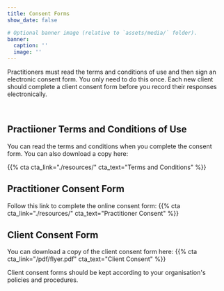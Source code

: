 ```yaml
---
title: Consent Forms
show_date: false

# Optional banner image (relative to `assets/media/` folder).
banner:
  caption: ''
  image: ''
---
```


Practitioners must read the terms and conditions of use and then sign an electronic consent form. You only need to do this once. 
Each new client should complete a client consent form before you record their responses electronically.

<br>

## Practiioner Terms and Conditions of Use

You can read the terms and conditions when you complete the consent form. You can also download a copy here:

{{% cta cta_link="./resources/" cta_text="Terms and Conditions" %}}


## Practitioner Consent Form

Follow this link to complete the online consent form: 
{{% cta cta_link="./resources/" cta_text="Practitioner Consent" %}}


## Client Consent Form

You can download a copy of the client consent form here:
{{% cta cta_link="/pdf/flyer.pdf" cta_text="Client Consent" %}}


Client consent forms should be kept according to your organisation's policies and procedures.

